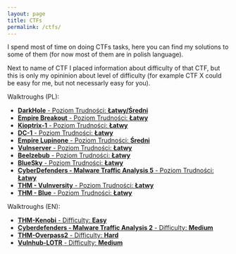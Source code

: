 ```yaml
---
layout: page
title: CTFs
permalink: /ctfs/
---
```


<script src="https://tryhackme.com/badge/1373347"></script>

I spend most of time on doing CTFs tasks, here you can find my solutions to some of them (for now most of them are in polish language).

Next to name of CTF I placed information about difficulty of that CTF, but this is only my opininion about level of difficulty (for example CTF X could be easy for me, but not necessarly easy for you).

Walktroughs (PL):
* [**DarkHole** - Poziom Trudności: **Łatwy/Średni**](https://adi7312.github.io/CTFs/VulnHub%20-%20DarkHole/)
* [**Empire Breakout** - Poziom Trudności: **Łatwy**](https://adi7312.github.io/CTFs/VulnHub%20-%20Empire%20Breakout/)
* [**Kioptrix-1** - Poziom Trudności: **Łatwy**](https://adi7312.github.io/CTFs/Vulnhub%20-%20Kioptrix1%20%2B%20DC-1//)
* [**DC-1** - Poziom Trudności: **Łatwy**](https://adi7312.github.io/CTFs/Vulnhub%20-%20Kioptrix1%20%2B%20DC-1/)
* [**Empire Lupinone** - Poziom Trudności: **Średni**](https://adi7312.github.io/CTFs/VulnHub%20-%20Empire%20Lupin/)
* [**Vulnserver** - Poziom Trudności: **Łatwy**](https://adi7312.github.io/CTFs/BufferOverflow%20-%20vulnserv/)
* [**Beelzebub** - Poziom Trudności: **Łatwy**](https://adi7312.github.io/CTFs/Vulnhub%20-%20Beelzebub/)
* [**BlueSky** - Poziom Trudności: **Łatwy**](https://adi7312.github.io/CTFs/VulnHub%20-%20BlueSky/)
* [**CyberDefenders - Malware Traffic Analysis 5** - Poziom Trudności: **Łatwy**](https://adi7312.github.io/CTFs/CyberDefenders%20-%20Malware%20Traffic%20Analysis%205/)
* [**THM - Vulnversity** - Poziom Trudności: **Łatwy**](https://adi7312.github.io/CTFs/THM-Vulnversity/)
* [**THM - Blue** - Poziom Trudności: **Łatwy**](https://adi7312.github.io/CTFs/THM-%20Blue/)


Walktroughs (EN):

* [**THM-Kenobi** - Difficulty: **Easy**](https://adi7312.github.io/CTFs/THM-Kenobi/)
* [**Cyberdefenders - Malware Traffic Analysis 2** - Difficulty: **Medium**](https://adi7312.github.io/CTFs/CyberDefender%20-%20Malware%20Traffic%20Analysis%202)
* [**THM-Overpass2** - Difficulty: **Hard**](https://adi7312.github.io/CTFs/THM-Overpass2/)
* [**Vulnhub-LOTR** - Difficulty: **Medium**](https://adi7312.github.io/CTFs/Vulnhub%20-%20Lord%20Of%20The%20Root/)
